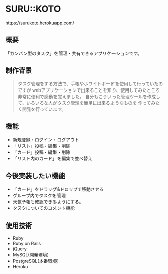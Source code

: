 SURU::KOTO
====
https://surukoto.herokuapp.com/

## 概要
「カンバン型のタスク」を管理・共有できるアプリケーションです。

## 制作背景
>タスク管理をする方法で、手帳やホワイトボードを使用して行っていたのですが
>webアプリケーションで出来ることを知り、使用してみたところ非常に便利で感動を覚えました。
>自分もこういった管理ツールを作成して、いろいろな人がタスク管理を簡単に出来るようなものを
>作ってみたく開発を行っています。

## 機能
- 新規登録・ログイン・ログアウト
- 「リスト」投稿・編集・削除
- 「カード」投稿・編集・削除
- 「リスト内のカード」を編集で並べ替え

## 今後実装したい機能
- 「カード」をドラッグ&ドロップで移動させる
- グループ内でタスクを管理
- 天気予報も確認できるようにする。
- タスクについてのコメント機能

## 使用技術
- Ruby
- Ruby on Rails
- jQuery
- MySQL(開発環境)
- PostgreSQL(本番環境)
- Heroku

